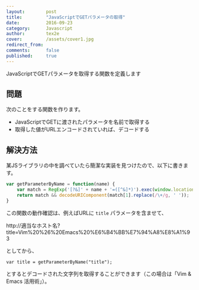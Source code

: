 ```yaml
---
layout:        post
title:         "JavaScriptでGETパラメータの取得"
date:          2016-09-23
category:      Javascript
author:        tex2e
cover:         /assets/cover1.jpg
redirect_from:
comments:      false
published:     true
---
```


JavaScriptでGETパラメータを取得する関数を定義します


問題
----------

次のことをする関数を作ります。

- JavaScriptでGETに渡されたパラメータを名前で取得する
- 取得した値がURLエンコードされていれば、デコードする


解決方法
----------

某JSライブラリの中を調べていたら簡潔な実装を見つけたので、以下に書きます。

```js
var getParameterByName = function(name) {
    var match = RegExp('[?&]' + name + '=([^&]*)').exec(window.location.search);
    return match && decodeURIComponent(match[1].replace(/\+/g, ' '));
}
```

この関数の動作確認は、例えばURLに `title` パラメータを含ませて、

http://適当なホスト名?title=Vim%20%26%20Emacs%20%E6%B4%BB%E7%94%A8%E8%A1%93

としてから、

```
var title = getParameterByName("title");
```

とするとデコードされた文字列を取得することができます（この場合は「Vim & Emacs 活用術」）。
